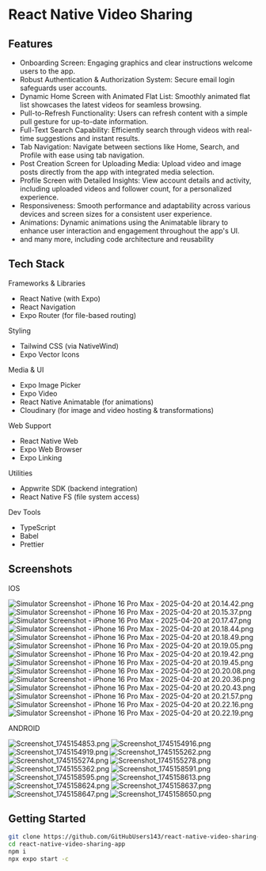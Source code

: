 # React Native Video Sharing

## Features
- Onboarding Screen: Engaging graphics and clear instructions welcome users to the app.
- Robust Authentication & Authorization System: Secure email login safeguards user accounts.
- Dynamic Home Screen with Animated Flat List: Smoothly animated flat list showcases the latest videos for seamless browsing.
- Pull-to-Refresh Functionality: Users can refresh content with a simple pull gesture for up-to-date information.
- Full-Text Search Capability: Efficiently search through videos with real-time suggestions and instant results.
- Tab Navigation: Navigate between sections like Home, Search, and Profile with ease using tab navigation.
- Post Creation Screen for Uploading Media: Upload video and image posts directly from the app with integrated media selection.
- Profile Screen with Detailed Insights: View account details and activity, including uploaded videos and follower count, for a personalized experience.
- Responsiveness: Smooth performance and adaptability across various devices and screen sizes for a consistent user experience.
- Animations: Dynamic animations using the Animatable library to enhance user interaction and engagement throughout the app's UI.
- and many more, including code architecture and reusability

## Tech Stack
Frameworks & Libraries
- React Native (with Expo)
- React Navigation
- Expo Router (for file-based routing)

Styling
- Tailwind CSS (via NativeWind)
- Expo Vector Icons

Media & UI
- Expo Image Picker
- Expo Video
- React Native Animatable (for animations)
- Cloudinary (for image and video hosting & transformations)

Web Support
- React Native Web
- Expo Web Browser
- Expo Linking

Utilities
- Appwrite SDK (backend integration)
- React Native FS (file system access)

Dev Tools
- TypeScript
- Babel
- Prettier

## Screenshots
IOS

![Simulator Screenshot - iPhone 16 Pro Max - 2025-04-20 at 20.14.42.png](../../Desktop/mobile%20screenshots/ios/Simulator%20Screenshot%20-%20iPhone%2016%20Pro%20Max%20-%202025-04-20%20at%2020.14.42.png)
![Simulator Screenshot - iPhone 16 Pro Max - 2025-04-20 at 20.15.37.png](../../Desktop/mobile%20screenshots/ios/Simulator%20Screenshot%20-%20iPhone%2016%20Pro%20Max%20-%202025-04-20%20at%2020.15.37.png)
![Simulator Screenshot - iPhone 16 Pro Max - 2025-04-20 at 20.17.47.png](../../Desktop/mobile%20screenshots/ios/Simulator%20Screenshot%20-%20iPhone%2016%20Pro%20Max%20-%202025-04-20%20at%2020.17.47.png)
![Simulator Screenshot - iPhone 16 Pro Max - 2025-04-20 at 20.18.44.png](../../Desktop/mobile%20screenshots/ios/Simulator%20Screenshot%20-%20iPhone%2016%20Pro%20Max%20-%202025-04-20%20at%2020.18.44.png)
![Simulator Screenshot - iPhone 16 Pro Max - 2025-04-20 at 20.18.49.png](../../Desktop/mobile%20screenshots/ios/Simulator%20Screenshot%20-%20iPhone%2016%20Pro%20Max%20-%202025-04-20%20at%2020.18.49.png)
![Simulator Screenshot - iPhone 16 Pro Max - 2025-04-20 at 20.19.05.png](../../Desktop/mobile%20screenshots/ios/Simulator%20Screenshot%20-%20iPhone%2016%20Pro%20Max%20-%202025-04-20%20at%2020.19.05.png)
![Simulator Screenshot - iPhone 16 Pro Max - 2025-04-20 at 20.19.42.png](../../Desktop/mobile%20screenshots/ios/Simulator%20Screenshot%20-%20iPhone%2016%20Pro%20Max%20-%202025-04-20%20at%2020.19.42.png)
![Simulator Screenshot - iPhone 16 Pro Max - 2025-04-20 at 20.19.45.png](../../Desktop/mobile%20screenshots/ios/Simulator%20Screenshot%20-%20iPhone%2016%20Pro%20Max%20-%202025-04-20%20at%2020.19.45.png)
![Simulator Screenshot - iPhone 16 Pro Max - 2025-04-20 at 20.20.08.png](../../Desktop/mobile%20screenshots/ios/Simulator%20Screenshot%20-%20iPhone%2016%20Pro%20Max%20-%202025-04-20%20at%2020.20.08.png)
![Simulator Screenshot - iPhone 16 Pro Max - 2025-04-20 at 20.20.36.png](../../Desktop/mobile%20screenshots/ios/Simulator%20Screenshot%20-%20iPhone%2016%20Pro%20Max%20-%202025-04-20%20at%2020.20.36.png)
![Simulator Screenshot - iPhone 16 Pro Max - 2025-04-20 at 20.20.43.png](../../Desktop/mobile%20screenshots/ios/Simulator%20Screenshot%20-%20iPhone%2016%20Pro%20Max%20-%202025-04-20%20at%2020.20.43.png)
![Simulator Screenshot - iPhone 16 Pro Max - 2025-04-20 at 20.21.57.png](../../Desktop/mobile%20screenshots/ios/Simulator%20Screenshot%20-%20iPhone%2016%20Pro%20Max%20-%202025-04-20%20at%2020.21.57.png)
![Simulator Screenshot - iPhone 16 Pro Max - 2025-04-20 at 20.22.16.png](../../Desktop/mobile%20screenshots/ios/Simulator%20Screenshot%20-%20iPhone%2016%20Pro%20Max%20-%202025-04-20%20at%2020.22.16.png)
![Simulator Screenshot - iPhone 16 Pro Max - 2025-04-20 at 20.22.19.png](../../Desktop/mobile%20screenshots/ios/Simulator%20Screenshot%20-%20iPhone%2016%20Pro%20Max%20-%202025-04-20%20at%2020.22.19.png)

ANDROID

![Screenshot_1745154853.png](../../Desktop/mobile%20screenshots/android/Screenshot_1745154853.png)
![Screenshot_1745154916.png](../../Desktop/mobile%20screenshots/android/Screenshot_1745154916.png)
![Screenshot_1745154919.png](../../Desktop/mobile%20screenshots/android/Screenshot_1745154919.png)
![Screenshot_1745155262.png](../../Desktop/mobile%20screenshots/android/Screenshot_1745155262.png)
![Screenshot_1745155274.png](../../Desktop/mobile%20screenshots/android/Screenshot_1745155274.png)
![Screenshot_1745155278.png](../../Desktop/mobile%20screenshots/android/Screenshot_1745155278.png)
![Screenshot_1745155362.png](../../Desktop/mobile%20screenshots/android/Screenshot_1745155362.png)
![Screenshot_1745158591.png](../../Desktop/mobile%20screenshots/android/Screenshot_1745158591.png)
![Screenshot_1745158595.png](../../Desktop/mobile%20screenshots/android/Screenshot_1745158595.png)
![Screenshot_1745158613.png](../../Desktop/mobile%20screenshots/android/Screenshot_1745158613.png)
![Screenshot_1745158624.png](../../Desktop/mobile%20screenshots/android/Screenshot_1745158624.png)
![Screenshot_1745158637.png](../../Desktop/mobile%20screenshots/android/Screenshot_1745158637.png)
![Screenshot_1745158647.png](../../Desktop/mobile%20screenshots/android/Screenshot_1745158647.png)
![Screenshot_1745158650.png](../../Desktop/mobile%20screenshots/android/Screenshot_1745158650.png)

## Getting Started
```bash
git clone https://github.com/GitHubUsers143/react-native-video-sharing-app.git
cd react-native-video-sharing-app
npm i
npx expo start -c

